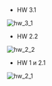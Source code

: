   - HW 3.1

![hw_3_1](https://github.com/DaniilSob2004/FirstProject_Angular/assets/106149184/78fe8821-8130-49e5-bea2-dfca89a0f2e6)

  - HW 2.2

![hw_2_2](https://github.com/DaniilSob2004/FirstProject_Angular/assets/106149184/8bd7b808-cc3f-45be-85a3-559a3ad4a56a)

  - HW 1 и 2.1

![hw_2_1](https://github.com/DaniilSob2004/FirstProject_Angular/assets/106149184/2ea67824-1f2e-4ada-ab1a-d476af8aea8e)
